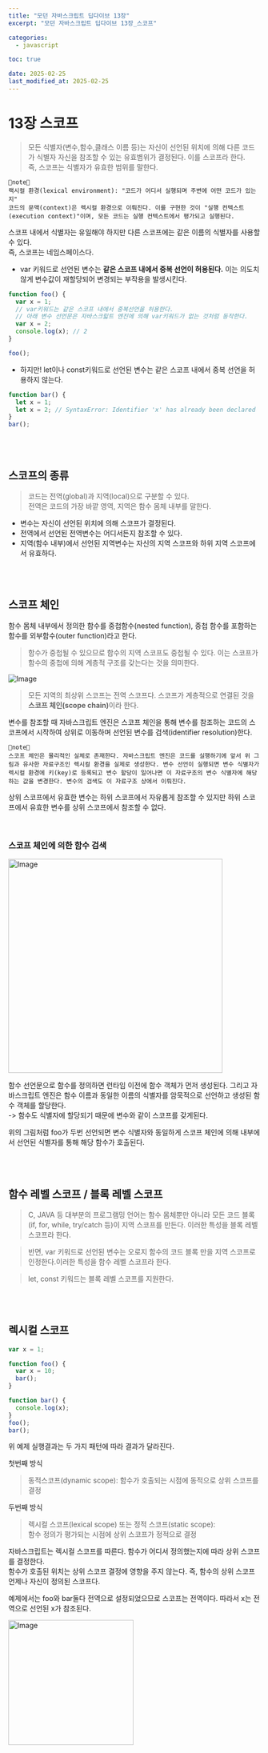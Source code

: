 ```yaml
---
title: "모던 자바스크립트 딥다이브 13장"
excerpt: "모던 자바스크립트 딥다이브 13장_스코프"

categories:
  - javascript

toc: true

date: 2025-02-25
last_modified_at: 2025-02-25
---
```


# 13장 스코프

> 모든 식별자(변수,함수,클래스 이름 등)는 자신이 선언된 위치에 의해 다른 코드가 식별자
> 자신을 참조할 수 있는 유효볌위가 결정된다. 이를 스코프라 한다.<br/>
> 즉, 스코프는 식별자가 유효한 범위를 말한다.

```
💖note💖
랙시컬 환경(lexical environment): "코드가 어디서 실행되며 주변에 어떤 코드가 있는지"
코드의 문맥(context)은 렉시컬 환경으로 이뤄진다. 이를 구현한 것이 "실행 컨텍스트(execution context)"이며, 모든 코드는 실행 컨텍스트에서 평가되고 실행된다.
```

스코프 내에서 식별자는 유일해야 하지만 다른 스코프에는 같은 이름의 식별자를 사용할 수 있다.<br/> 즉, 스코프는 네임스페이스다.

- var 키워드로 선언된 변수는 <b>같은 스코프 내에서 중복 선언이 허용된다.</b> 이는 의도치 않게 변수값이 재할당되어 변경되는 부작용을 발생시킨다.

```jsx
function foo() {
  var x = 1;
  // var키워드는 같은 스코프 내에서 중복선언을 허용한다.
  // 아래 변수 선언문은 자바스크릷트 엔진에 의해 var키워드가 없는 것처럼 동작한다.
  var x = 2;
  console.log(x); // 2
}

foo();
```

- 하지만! let이나 const키워드로 선언된 변수는 같은 스코프 내에서 중복 선언을 허용하지 않는다.

```jsx
function bar() {
  let x = 1;
  let x = 2; // SyntaxError: Identifier 'x' has already been declared
}
bar();
```

</br>
</br>

## 스코프의 종류

> 코드는 전역(global)과 지역(local)으로 구분할 수 있다.<br>
> 전역은 코드의 가장 바깥 영역, 지역은 함수 몸체 내부를 말한다.

- 변수는 자신이 선언된 위치에 의해 스코프가 결정된다.
- 전역에서 선언된 전역변수는 어디서든지 참조할 수 있다.
- 지역(함수 내부)에서 선언된 지역변수는 자신의 지역 스코프와 하위 지역 스코프에서 유효하다.

</br>
</br>

## 스코프 체인

함수 몸체 내부에서 정의한 함수를 중첩함수(nested function), 중첩 함수를 포함하는 함수를 외부함수(outer function)라고 한다.

> 함수가 중첩될 수 있으므로 함수의 지역 스코프도 중첩될 수 있다. 이는 스코프가 함수의 중첩에 의해 계층적 구조를 갖는다는 것을 의미한다.

![Image](https://github.com/user-attachments/assets/fdba09c9-51ea-4b76-91ee-8b0330adbc4b)

> 모든 지역의 최상위 스코프는 전역 스코프다. 스코프가 계층적으로 연결된 것을 <b>스코프 체인(scope chain)</b>이라 한다.

변수를 참조할 때 자바스크립트 엔진은 스코프 체인을 통해 변수를 참조하는 코드의 스코프에서 시작하여 상위로 이동하며 선언된 변수를 검색(identifier resolution)한다.

```
💖note💖
스코프 체인은 물리적인 실체로 존재한다. 자바스크립트 엔진은 코드를 실행하기에 앞서 위 그림과 유사한 자료구조인 렉시컬 환경을 실제로 생성한다. 변수 선언이 실행되면 변수 식별자가 렉시컬 환경에 키(key)로 등록되고 변수 할당이 일어나면 이 자료구조의 변수 식별자에 해당하는 값을 변경한다. 변수의 검색도 이 자료구조 상에서 이뤄진다.
```

상위 스코프에서 유효한 변수는 하위 스코프에서 자유롭게 참조할 수 있지만 하위 스코프에서 유효한 변수를 상위 스코프에서 참조할 수 없다.

<br/>

### 스코프 체인에 의한 함수 검색

<img width="428" alt="Image" src="https://github.com/user-attachments/assets/5d553da3-8461-4d30-b7df-7cc62ff6fc82" />

함수 선언문으로 함수를 정의하면 런타임 이전에 함수 객체가 먼저 생성된다.
그리고 자바스크립트 엔진은 함수 이름과 동일한 이름의 식별자를 암묵적으로 선언하고 생성된 함수 객체를 할당한다.<br>
-> 함수도 식별자에 할당되기 때문에 변수와 같이 스코프를 갖게된다.

위의 그림처럼 foo가 두번 선언되면 변수 식별자와 동일하게 스코프 체인에 의해 내부에서 선언된 식별자를 통해 해당 함수가 호출된다.

<br/>
<br/>

## 함수 레벨 스코프 / 블록 레벨 스코프

> C, JAVA 등 대부분의 프로그램밍 언어는 함수 몸체뿐만 아니라 모든 코드 블록(if, for, while, try/catch 등)이 지역 스코프를 만든다. 이러한 특성을 블록 레벨 스코프라 한다.

> 반면, var 키워드로 선언된 변수는 오로지 함수의 코드 블록 만을 지역 스코프로 인정한다.이러한 특성을 함수 레벨 스코프라 한다.

> let, const 키워드는 블록 레벨 스코프를 지원한다.

<br/>
<br/>

## 렉시컬 스코프

```jsx
var x = 1;

function foo() {
  var x = 10;
  bar();
}

function bar() {
  console.log(x);
}
foo();
bar();
```

위 예제 실행결과는 두 가지 패턴에 따라 결과가 달라진다.

첫번째 방식

> 동적스코프(dynamic scope): 함수가 호출되는 시점에 동적으로 상위 스코프를 결정

두번째 방식

> 렉시컬 스코프(lexical scope) 또는 정적 스코프(static scope): <br/>
> 함수 정의가 평가되는 시점에 상위 스코프가 정적으로 결정

자바스크립트는 렉시컬 스코프를 따른다. 함수가 어디서 정의했는지에 따라 상위 스코프를 결정한다.<br/>
함수가 호출된 위치는 상위 스코프 결정에 영향을 주지 않는다. 즉, 함수의 상위 스코프 언제나 자신이 정의된 스코프다.

예제에서는 foo와 bar둘다 전역으로 설정되었으므로 스코프는 전역이다. 따라서 x는 전역으로 선언된 x가 참조된다.

<img width="250" alt="Image" src="https://github.com/user-attachments/assets/838432f4-c718-45f1-8a41-ad1fddbbe820" />
